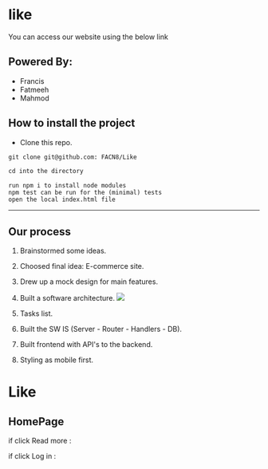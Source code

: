 # like
You can access our website using the below link 


## Powered By:
* Francis
* Fatmeeh
* Mahmod


## How to install the project

* Clone this repo.

``` markdown
git clone git@github.com: FACN8/Like
```

``` markdown
cd into the directory
```
``` 
run npm i to install node modules
npm test can be run for the (minimal) tests
open the local index.html file
```
---

## Our process

1. Brainstormed some ideas.
2. Choosed final idea: E-commerce site. 
3. Drew up a mock design for main features.
4. Built a software architecture.
![](https://i.imgur.com/QJ7tt9d.jpg)


5. Tasks list.
6. Built the SW IS (Server - Router - Handlers - DB).
7. Built frontend with API's to the backend.
8. Styling as mobile first.

# Like

 ## HomePage 
 
 
 
 
 
if click Read more :


if click Log in :



